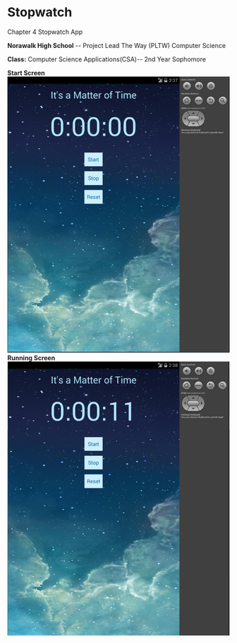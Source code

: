 # Stopwatch
Chapter 4 Stopwatch App
<p><b>Norawalk High School</b> -- Project Lead The Way (PLTW) Computer Science</p>

<p><b>Class:</b> Computer Science Applications(CSA)-- 2nd Year Sophomore

<b>Start Screen</b>
![Alt text](https://github.com/TRO-draws/Stopwatch/blob/master/screenshot/static.PNG )
<b>Running Screen</b>
![Alt text](https://github.com/TRO-draws/Stopwatch/blob/master/screenshot/running.PNG)

